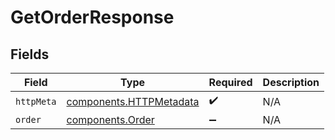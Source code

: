 # GetOrderResponse


## Fields

| Field                                                              | Type                                                               | Required                                                           | Description                                                        |
| ------------------------------------------------------------------ | ------------------------------------------------------------------ | ------------------------------------------------------------------ | ------------------------------------------------------------------ |
| `httpMeta`                                                         | [components.HTTPMetadata](../../models/components/httpmetadata.md) | :heavy_check_mark:                                                 | N/A                                                                |
| `order`                                                            | [components.Order](../../models/components/order.md)               | :heavy_minus_sign:                                                 | N/A                                                                |
